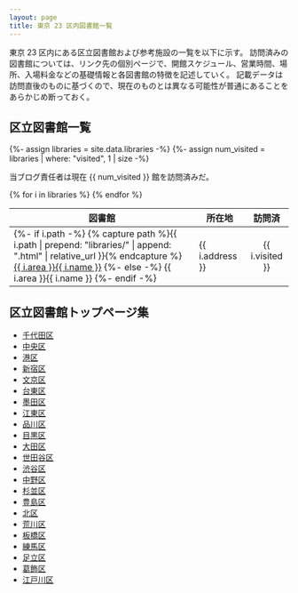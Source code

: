 ```yaml
---
layout: page
title: 東京 23 区内図書館一覧
---
```


東京 23 区内にある区立図書館および参考施設の一覧を以下に示す。
訪問済みの図書館については、リンク先の個別ページで、開館スケジュール、営業時間、場所、入場料金などの基礎情報と各図書館の特徴を記述していく。
記載データは訪問直後のものに基づくので、現在のものとは異なる可能性が普通にあることをあらかじめ断っておく。

## 区立図書館一覧

{%- assign libraries = site.data.libraries -%}
{%- assign num_visited = libraries | where: "visited", 1 | size -%}

当ブログ責任者は現在 {{ num_visited }} 館を訪問済みだ。

<table>
  <thead>
    <tr>
      <th>図書館</th>
      <th>所在地</th>
      <th style="text-align: center;">訪問済</th>
    </tr>
  </thead>
  <tbody>
{% for i in libraries %}
    <tr>
      <td>
      {%- if i.path -%}
        {% capture path %}{{ i.path | prepend: "libraries/" | append: ".html" | relative_url }}{% endcapture %}
        <a href="{{ path }}">{{ i.area }}{{ i.name }}</a>
      {%- else -%}
        {{ i.area }}{{ i.name }}
      {%- endif -%}
      </td>
      <td>{{ i.address }}</td>
      <td style="text-align: center;">{{ i.visited }}</td>
    </tr>
{% endfor %}
  </tbody>
</table>

## 区立図書館トップページ集

* [千代田区](https://www.library.chiyoda.tokyo.jp/)
* [中央区](https://www.library.city.chuo.tokyo.jp/)
* [港区](https://www.lib.city.minato.tokyo.jp/)
* [新宿区](https://www.library.shinjuku.tokyo.jp/)
* [文京区](https://www.lib.city.bunkyo.tokyo.jp/)
* [台東区](https://www.city.taito.lg.jp/index/library/)
* [墨田区](https://www.library.sumida.tokyo.jp/)
* [江東区](https://www.koto-lib.tokyo.jp/)
* [品川区](https://library.city.shinagawa.tokyo.jp/)
* [目黒区](https://www.meguro-library.jp/)
* [大田区](https://www.lib.city.ota.tokyo.jp/)
* [世田谷区](https://libweb.city.setagaya.tokyo.jp/)
* [渋谷区](https://www.lib.city.shibuya.tokyo.jp/)
* [中野区](https://library.city.tokyo-nakano.lg.jp/)
* [杉並区](https://www.library.city.suginami.tokyo.jp/)
* [豊島区](https://www.library.toshima.tokyo.jp/)
* [北区](https://www.library.city.kita.tokyo.jp/)
* [荒川区](https://www.library.city.arakawa.tokyo.jp/)
* [板橋区](https://www.lib.city.itabashi.tokyo.jp/)
* [練馬区](https://www.lib.nerima.tokyo.jp/)
* [足立区](https://www.city.adachi.tokyo.jp/chiikibunka/toshokan/)
* [葛飾区](https://www.lib.city.katsushika.lg.jp/)
* [江戸川区](https://www.library.city.edogawa.tokyo.jp/)
